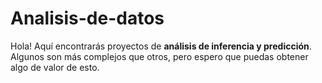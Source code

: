 # Analisis-de-datos
Hola! Aquí encontrarás proyectos de **análisis de inferencia y predicción**. Algunos son más complejos que otros, pero espero que puedas obtener algo de valor de esto. 
